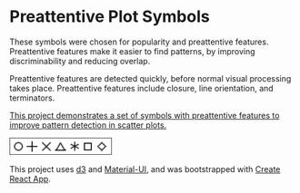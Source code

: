 # Preattentive Plot Symbols

These symbols were chosen for popularity and preattentive features.  Preattentive features make it easier to find patterns, by improving discriminability and reducing overlap.  

Preattentive features are detected quickly, before normal visual processing takes place.  Preattentive features include closure, line orientation, and terminators.

[This project demonstrates a set of symbols with preattentive features to improve pattern detection in scatter plots.](https://hemanrobinson.github.io/preattentive/)

[![Preattentive Symbols](src/symbolsPreattentive.png)](https://hemanrobinson.github.io/preattentive/)

This project uses [d3](https://github.com/d3/d3) and [Material-UI](https://github.com/mui-org/material-ui), and was bootstrapped with [Create React App](https://github.com/facebook/create-react-app).
